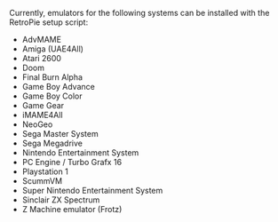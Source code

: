 Currently, emulators for the following systems can be installed with the RetroPie setup script:

* AdvMAME
* Amiga (UAE4All)
* Atari 2600
* Doom
* Final Burn Alpha
* Game Boy Advance
* Game Boy Color
* Game Gear
* iMAME4All
* NeoGeo
* Sega Master System
* Sega Megadrive
* Nintendo Entertainment System
* PC Engine / Turbo Grafx 16
* Playstation 1
* ScummVM
* Super Nintendo Entertainment System
* Sinclair ZX Spectrum
* Z Machine emulator (Frotz)
